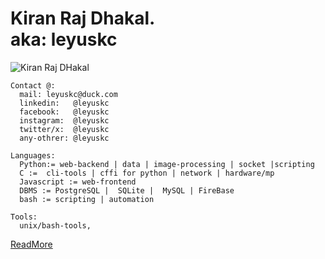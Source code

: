 Kiran Raj Dhakal.<br>
aka: leyuskc
==========================
<p align="left"> <img src="https://komarev.com/ghpvc/?username=leyuskckiran1510&label=Profile%20views&color=0e75b6&style=flat" alt="Kiran Raj DHakal" /> </p>



```
Contact @:
  mail: leyuskc@duck.com
  linkedin:   @leyuskc
  facebook:   @leyuskc
  instagram:  @leyuskc
  twitter/x:  @leyuskc
  any-othrer: @leyuskc
```
```
Languages:
  Python:= web-backend | data | image-processing | socket |scripting
  C :=  cli-tools | cffi for python | network | hardware/mp
  Javascript := web-frontend
  DBMS := PostgreSQL |  SQLite |  MySQL | FireBase
  bash := scripting | automation
```
```
Tools:
  unix/bash-tools,
```
[ReadMore](https://kiranrajdhakal.com.np/aboutme/)

